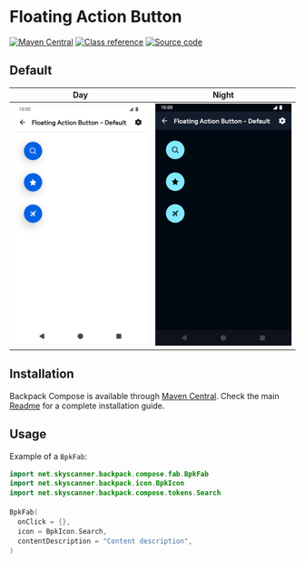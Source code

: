 # Floating Action Button

[![Maven Central](https://img.shields.io/maven-central/v/net.skyscanner.backpack/backpack-compose)](https://search.maven.org/artifact/net.skyscanner.backpack/backpack-compose)
[![Class reference](https://img.shields.io/badge/Class%20reference-Android-blue)](https://backpack.github.io/android/backpack-compose/net.skyscanner.backpack.compose.fab)
[![Source code](https://img.shields.io/badge/Source%20code-GitHub-lightgrey)](https://github.com/Skyscanner/backpack-android/tree/main/backpack-compose/src/main/kotlin/net/skyscanner/backpack/compose/fab)

## Default

| Day | Night |
| --- | --- |
| <img src="https://raw.githubusercontent.com/Skyscanner/backpack-android/main/docs/compose/FloatingActionButton/screenshots/default.png" alt="FloatingActionButton component" width="375" /> |<img src="https://raw.githubusercontent.com/Skyscanner/backpack-android/main/docs/compose/FloatingActionButton/screenshots/default_dm.png" alt="FloatingActionButton component - dark mode" width="375" /> |

## Installation

Backpack Compose is available through [Maven Central](https://search.maven.org/artifact/net.skyscanner.backpack/backpack-compose). Check the main [Readme](https://github.com/skyscanner/backpack-android#installation) for a complete installation guide.

## Usage

Example of a `BpkFab`:

```Kotlin
import net.skyscanner.backpack.compose.fab.BpkFab
import net.skyscanner.backpack.icon.BpkIcon
import net.skyscanner.backpack.compose.tokens.Search

BpkFab(
  onClick = {},
  icon = BpkIcon.Search,
  contentDescription = "Content description",
)
```
